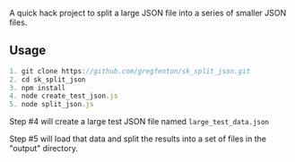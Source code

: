 A quick hack project to split a large JSON file into a series of smaller JSON files.

## Usage

```js
1. git clone https://github.com/gregfenton/sk_split_json.git
2. cd sk_split_json
3. npm install
4. node create_test_json.js
5. node split_json.js
```

Step #4 will create a large test JSON file named `large_test_data.json`

Step #5 will load that data and split the results into a set of files in the "output" directory.